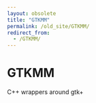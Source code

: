 ```yaml
---
layout: obsolete
title: "GTKMM"
permalink: /old_site/GTKMM/
redirect_from:
  - /GTKMM/
---
```


GTKMM
=====

C++ wrappers around gtk+

